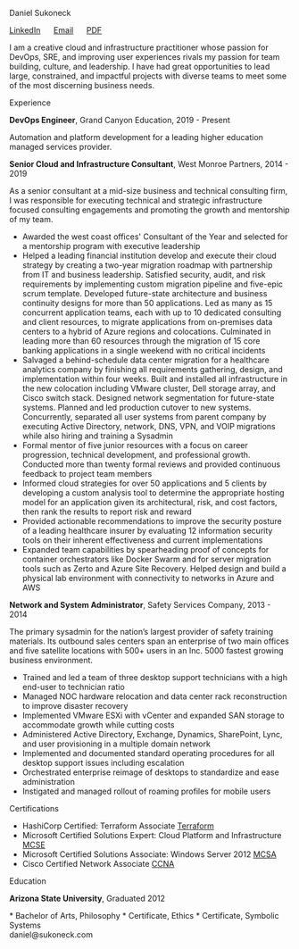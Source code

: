 <!-- 
Source code at github.com/sukoneck/resume is presented via pages.github.com

Site template by www.monique.tech/the-art-of-markdown

Favicon made by www.flaticon.com/authors/smashicons from www.flaticon.com is licensed by creativecommons.org/licenses/by/3.0
-->

<!-- HEADER -->

<p class="name">Daniel Sukoneck</p>

<p class="links"><a href="https://www.sukoneck.com" target="_blank">LinkedIn</a> &nbsp;&nbsp;&nbsp;&nbsp; <a href="mailto:daniel@sukoneck.com">Email</a> &nbsp;&nbsp;&nbsp;&nbsp; <a href="https://resume.sukoneck.com/Daniel-Sukoneck-Resume.pdf" target="_blank">PDF</a></p>

<!-- SUMMARY -->

<p class="summary">I am a creative cloud and infrastructure practitioner whose passion for DevOps, SRE, and improving user experiences rivals my passion for team building, culture, and leadership. I have had great opportunities to lead large, constrained, and impactful projects with diverse teams to meet some of the most discerning business needs.</p>

<!-- EXPERIENCE -->

<p class="section">Experience</p>

<p class="job-padless"><b>DevOps Engineer</b>,  Grand Canyon Education,  2019 - Present</p>

Automation and platform development for a leading higher education managed services provider.  

<!-- 
 * AWS IAM and account strategy and implemented using Terraform and ADO  
 * Puppet custom architecture and cicd 
 * IT PMO greenfield 
 * Custom work tracking ADO Boards for multiple infrastructure (non-dev) teams 
 * Lead PM, contribute architecture, and contribute dev for custom self-service app used by all depts in Node, Dynamo, PowerAutomate, ADO, AZA, Terraform, AWS
 *  -->

<p class="job"><b>Senior Cloud and Infrastructure Consultant</b>,  West Monroe Partners,  2014 - 2019</p>

As a senior consultant at a mid-size business and technical consulting firm, I was responsible for executing technical and strategic infrastructure focused consulting engagements and promoting the growth and mentorship of my team.

 * Awarded the west coast offices' Consultant of the Year and selected for a mentorship program with executive leadership
 * Helped a leading financial institution develop and execute their cloud strategy by creating a two-year migration roadmap with partnership from IT and business leadership. Satisfied security, audit, and risk requirements by implementing custom migration pipeline and five-epic scrum template. Developed future-state architecture and business continuity designs for more than 50 applications. Led as many as 15 concurrent application teams, each with up to 10 dedicated consulting and client resources, to migrate applications from on-premises data centers to a hybrid of Azure regions and colocations. Culminated in leading more than 60 resources through the migration of 15 core banking applications in a single weekend with no critical incidents
 * Salvaged a behind-schedule data center migration for a healthcare analytics company by finishing all requirements gathering, design, and implementation within four weeks. Built and installed all infrastructure in the new colocation including VMware cluster, Dell storage array, and Cisco switch stack. Designed network segmentation for future-state systems. Planned and led production cutover to new systems. Concurrently, separated all user systems from parent company by executing Active Directory, network, DNS, VPN, and VOIP migrations while also hiring and training a Sysadmin
 * Formal mentor of five junior resources with a focus on career progression, technical development, and professional growth. Conducted more than twenty formal reviews and provided continuous feedback to project team members     
 * Informed cloud strategies for over 50 applications and 5 clients by developing a custom analysis tool to determine the appropriate hosting model for an application given its architectural, risk, and cost factors, then rank the results to report risk and reward
 * Provided actionable recommendations to improve the security posture of a leading healthcare insurer by evaluating 12 information security tools on their inherent effectiveness and current implementations  
 * Expanded team capabilities by spearheading proof of concepts for container orchestrators like Docker Swarm and for server migration tools such as Zerto and Azure Site Recovery. Helped design and build a physical lab environment with connectivity to networks in Azure and AWS<br>


<p class="job"><b>Network and System Administrator</b>,  Safety Services Company,  2013 - 2014</p>

The primary sysadmin for the nation’s largest provider of safety training materials. Its outbound sales centers span an enterprise of two main offices and five satellite locations with 500+ users in an Inc. 5000 fastest growing business environment.

 * Trained and led a team of three desktop support technicians with a high end-user to technician ratio 
 * Managed NOC hardware relocation and data center rack reconstruction to improve disaster recovery
 * Implemented VMware ESXi with vCenter and expanded SAN storage to accommodate growth while cutting costs
 * Administered Active Directory, Exchange, Dynamics, SharePoint, Lync, and user provisioning in a multiple domain network
 * Implemented and documented standard operating procedures for all desktop support issues including escalation 
 * Orchestrated enterprise reimage of desktops to standardize and ease administration
 * Instigated and managed rollout of roaming profiles for mobile users

<!-- PROJECTS AND CERTS -->

<p class="section">Certifications</p>

 * HashiCorp Certified: Terraform Associate <a href="https://www.youracclaim.com/badges/5b4cdbf7-2744-477d-bb01-ff49f1c7b9f6/public_url" target="_blank">Terraform</a>
 * Microsoft Certified Solutions Expert: Cloud Platform and Infrastructure <a href="https://www.youracclaim.com/badges/5be9a88b-9ca7-4271-b819-1a22ec7c3ed2/public_url" target="_blank">MCSE</a>
 * Microsoft Certified Solutions Associate: Windows Server 2012 <a href="https://www.youracclaim.com/badges/b9f23041-35f5-429e-a10b-69fc4fcd4765/public_url" target="_blank">MCSA</a> 
 * Cisco Certified Network Associate <a href="https://www.youracclaim.com/badges/54a8a8a7-9309-4cef-9ae5-beffef77e117/public_url" target="_blank">CCNA</a>

<!-- EDUCATION -->

<p class="section">Education</p>

<p class="job-padless"><b>Arizona State University</b>,  Graduated 2012</p>
 * Bachelor of Arts, Philosophy
 * Certificate, Ethics
 * Certificate, Symbolic Systems

<!-- FOOTER -->

<footer>daniel@sukoneck.com</footer>

<!-- <button onclick="theme()">Theme</button> -->
